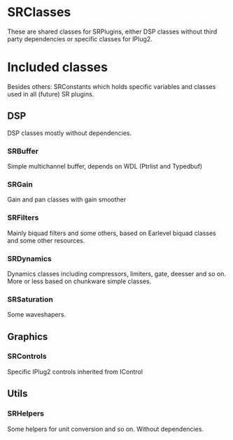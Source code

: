 # SRClasses
These are shared classes for SRPlugins, either DSP classes without third party dependencies or specific classes for IPlug2.
# Included classes
Besides others: SRConstants which holds specific variables and classes used in all (future) SR plugins.
## DSP
DSP classes mostly without dependencies.
### SRBuffer
Simple multichannel buffer, depends on WDL (Ptrlist and Typedbuf)
### SRGain
Gain and pan classes with gain smoother
### SRFilters
Mainly biquad filters and some others, based on Earlevel biquad classes and some other resources.
### SRDynamics
Dynamics classes including compressors, limiters, gate, deesser and so on. More or less based on chunkware simple classes.
### SRSaturation
Some waveshapers.
## Graphics
### SRControls
Specific IPlug2 controls inherited from IControl
## Utils
### SRHelpers
Some helpers for unit conversion and so on. Without dependencies.
